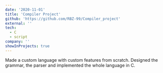 ```yaml
---
date: '2020-11-01'
title: 'Compiler Project'
github: 'https://github.com/RBZ-99/Compiler_project'
external: ''
tech:
  - C
  - script
company: ''
showInProjects: true
---
```


Made a custom language with custom features from scratch. Designed the grammar, the
parser and implemented the whole language in C.
